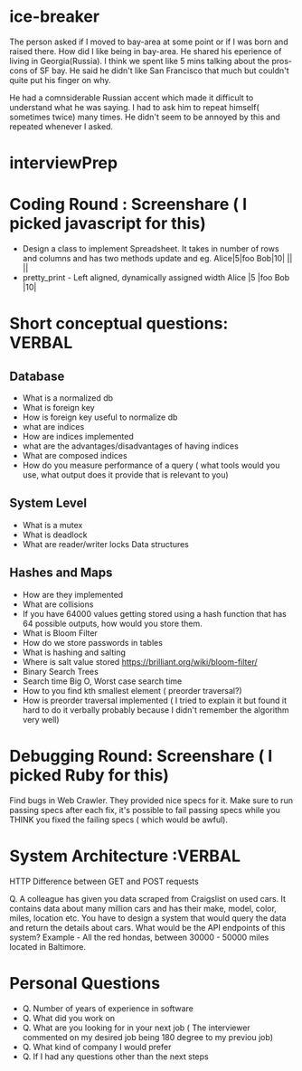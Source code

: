 # ice-breaker 
The person asked if I moved to bay-area at some point or if I was born and raised there. How did I like being in bay-area. He shared his eperience of living in Georgia(Russia). I think we spent like 5 mins talking about the pros-cons of SF bay. He said he didn't like San Francisco that much but couldn't quite put his finger on why.

He had a comnsiderable Russian accent which made it difficult to understand what he was saying. I had to ask him to repeat himself( sometimes twice) many times. He didn't seem to be annoyed by this and repeated whenever I asked.

# interviewPrep
# Coding Round : Screenshare ( I picked javascript for this)
* Design a class to implement Spreadsheet. It takes in number of rows and columns and has two methods
 update and
eg.
Alice|5|foo
Bob|10|
||
||
* pretty_print - Left aligned, dynamically assigned width
Alice |5 |foo
Bob   |10|

# Short conceptual questions: VERBAL
## Database
 * What is a normalized db
 * What is foreign key
 * How is foreign key useful to normalize db
 * what are indices
 * How are indices implemented
 * what are the advantages/disadvantages of having indices
 * What are composed indices
 * How do you measure performance of a query ( what tools would you use, what output does it provide that is relevant to you)
## System Level
* What is a mutex
* What is deadlock
* What are reader/writer locks
Data structures
## Hashes and Maps
* How are they implemented
* What are collisions
* If you have 64000 values getting stored using a hash function that has 64 possible outputs, how would you store them.
* What is Bloom Filter
* How do we store passwords in tables
* What is hashing and salting
* Where is salt value stored
https://brilliant.org/wiki/bloom-filter/
* Binary Search Trees
* Search time Big O, Worst case search time
* How to you find kth smallest element ( preorder traversal?)
* How is preorder traversal implemented ( I tried to explain it but found it hard to do it verbally probably because I didn't remember the algorithm very well)
# Debugging Round: Screenshare ( I picked Ruby for this)
Find bugs in Web Crawler. They provided nice specs for it.
Make sure to run passing specs after each fix, it's possible to fail passing specs while you THINK you fixed the failing specs ( which would be awful).
# System Architecture :VERBAL
HTTP
Difference between GET and POST requests



 Q. A colleague has given you data scraped from Craigslist on used cars.
It contains data about many million cars and has their make, model, color, miles, location etc.
You have to design a system that would query the data and return the details about cars. What would be the API endpoints of this system?
Example - All the red hondas, between 30000 - 50000 miles located in Baltimore.

# Personal Questions
  * Q. Number of years of experience in software
  * Q. What did you work on
  * Q. What are you looking for in your next job
        ( The interviewer commented on my desired job being 180 degree to my previou job)
  * Q. What kind of company I would prefer
  * Q. If I had any questions other than the next steps
  
  

